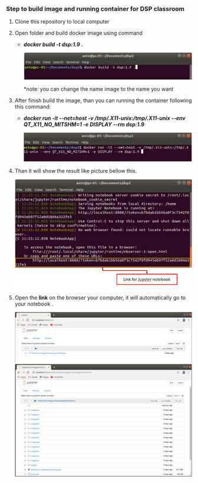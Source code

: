### Step to build image and running container for DSP classroom

1. Clone this repository to local computer

2. Open folder and build docker image using command 

   - ***docker build -t dsp:1.9 .***

     <img src="picture/1.png" >

     *note: you can change the name image to the name you want

3. After finish build the image, than you can running the container following this command:

   - ***docker run -it --net=host -v /tmp/.X11-unix:/tmp/.X11-unix --env QT_X11_NO_MITSHM=1 -e DISPLAY --rm dsp:1.9***

     <img src="picture/2.png">

4. Than it will show the result like picture bellow this.

   <img src="picture/5.png">

5. Open the **link** on the browser your computer, it will automatically go to your notebook .

   <img src="picture/4.png">

   <img src="picture/6.png">

